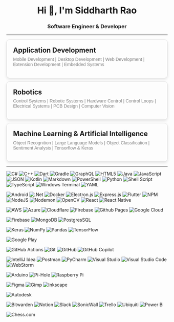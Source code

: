 <h1 align="center">Hi 👋, I'm Siddharth Rao</h1>
<h3 align="center">Software Engineer & Developer</h3>

---

<div style="border: 1px solid #ddd; border-radius: 10px; padding: 20px; margin: 10px 0; box-shadow: 0 4px 8px rgba(0,0,0,0.1);">
    <h2 style="margin-top: 0;">Application Development</h2>
    <p style="color: gray; margin-top: -10px; font-family:'Tahoma', sans-serif;">
        Mobile Development | Desktop Development | Web Development | Extension Development | Embedded Systems
    </p>
</div>

<div style="border: 1px solid #ddd; border-radius: 10px; padding: 20px; margin: 10px 0; box-shadow: 0 4px 8px rgba(0,0,0,0.1);">
    <h2 style="margin-top: 0;">Robotics</h2>
    <p style="color: gray; margin-top: -10px; font-family:'Tahoma', sans-serif;">
        Control Systems | Robotic Systems | Hardware Control | Control Loops | Electrical Systems | PCB Design | Computer Vision
    </p>
</div>

<div style="border: 1px solid #ddd; border-radius: 10px; padding: 20px; margin: 10px 0; box-shadow: 0 4px 8px rgba(0,0,0,0.1);">
    <h2 style="margin-top: 0;">Machine Learning & Artificial Intelligence</h2>
    <p style="color: gray; margin-top: -10px; font-family:'Tahoma', sans-serif;">
        Object Recognition | Large Language Models | Object Classification | Sentiment Analysis | Tensorflow & Keras
    </p>
</div>

---

![C#](https://img.shields.io/badge/C%23-%23239120.svg?style=flat&logo=csharp&logoColor=white) ![C++](https://img.shields.io/badge/C++-%2300599C.svg?style=flat&logo=c%2B%2B&logoColor=white) ![Dart](https://img.shields.io/badge/Dart-%230175C2.svg?style=flat&logo=dart&logoColor=white) ![Gradle](https://img.shields.io/badge/Gradle-02303A.svg?style=flat&logo=Gradle&logoColor=white) ![GraphQL](https://img.shields.io/badge/-GraphQL-E10098?style=flat&logo=graphql&logoColor=white) ![HTML5](https://img.shields.io/badge/HTML5-%23E34F26.svg?style=flat&logo=html5&logoColor=white) ![Java](https://img.shields.io/badge/Java-%23ED8B00.svg?style=flat&logo=openjdk&logoColor=white) ![JavaScript](https://img.shields.io/badge/JavaScript-%23F7DF1E.svg?style=flat&logo=javascript&logoColor=white) ![JSON](https://img.shields.io/badge/JSON-%23000000.svg?style=flat&logo=json&logoColor=white) ![Kotlin](https://img.shields.io/badge/kotlin-%237F52FF.svg?style=flat&logo=Kotlin&logoColor=white) ![Markdown](https://img.shields.io/badge/Markdown-%23000000.svg?style=flat&logo=markdown&logoColor=white) ![PowerShell](https://img.shields.io/badge/PowerShell-%235391FE.svg?style=flat&logo=powershell&logoColor=white) ![Python](https://img.shields.io/badge/Python-3670A0?style=flat&logo=python&logoColor=white) ![Shell Script](https://img.shields.io/badge/Shell_Script-%23121011.svg?style=flat&logo=gnu-bash&logoColor=white) ![TypeScript](https://img.shields.io/badge/Typescript-%23007ACC.svg?style=flat&logo=typescript&logoColor=white) ![Windows Terminal](https://img.shields.io/badge/Windows%20Terminal-%234D4D4D.svg?style=flat&logo=windows-terminal&logoColor=white) ![YAML](https://img.shields.io/badge/YAML-%23ffffff.svg?style=flat&logo=yaml&logoColor=151515)

![Android](https://img.shields.io/badge/Android-%2334A853?style=flat&logo=android&logoColor=white) ![.Net](https://img.shields.io/badge/.NET-5C2D91?style=flat&logo=.net&logoColor=white) ![Docker](https://img.shields.io/badge/Docker-%230db7ed.svg?style=flat&logo=docker&logoColor=white) ![Electron.js](https://img.shields.io/badge/Electron-191970?style=flat&logo=Electron&logoColor=white) ![Express.js](https://img.shields.io/badge/Express.js-%23404d59.svg?style=flat&logo=express&logoColor=%2361DAFB) ![Flutter](https://img.shields.io/badge/Flutter-%2302569B.svg?style=flat&logo=Flutter&logoColor=white) ![NPM](https://img.shields.io/badge/NPM-%23CB3837.svg?style=flat&logo=npm&logoColor=white) ![NodeJS](https://img.shields.io/badge/Node.js-6DA55F?style=flat&logo=node.js&logoColor=white) ![Nodemon](https://img.shields.io/badge/NODEMON-%23323330.svg?style=flat&logo=nodemon&logoColor=%BBDEAD) ![OpenCV](https://img.shields.io/badge/OpenCV-%23white.svg?style=flat&logo=opencv&logoColor=white) ![React](https://img.shields.io/badge/React-%2320232a.svg?style=flat&logo=react&logoColor=%2361DAFB) ![React Native](https://img.shields.io/badge/React_Native-%2320232a.svg?style=flat&logo=react&logoColor=%2361DAFB)

![AWS](https://img.shields.io/badge/AWS-%23FF9900.svg?style=flat&logo=amazon-web-services&logoColor=white) ![Azure](https://img.shields.io/badge/Azure-%230072C6.svg?style=flat&logo=microsoftazure&logoColor=white) ![Cloudflare](https://img.shields.io/badge/Cloudflare-F38020?style=flat&logo=Cloudflare&logoColor=white) ![Firebase](https://img.shields.io/badge/Firebase-%23FFCA28.svg?style=flat&logo=firebase&logoColor=white) ![Github Pages](https://img.shields.io/badge/Github%20Pages-121013?style=flat&logo=github&logoColor=white) ![Google Cloud](https://img.shields.io/badge/GoogleCloud-%234285F4.svg?style=flat&logo=google-cloud&logoColor=white)

![Firebase](https://img.shields.io/badge/Firebase-%23FFCA28?style=flat&logo=firebase&logoColor=white) ![MongoDB](https://img.shields.io/badge/MongoDB-%234ea94b.svg?style=flat&logo=mongodb&logoColor=white) ![PostgresSQL](https://img.shields.io/badge/PostgresSQL-%23316192.svg?style=flat&logo=postgresql&logoColor=white)

![Keras](https://img.shields.io/badge/Keras-%23D00000.svg?style=flat&logo=Keras&logoColor=white) ![NumPy](https://img.shields.io/badge/Numpy-%23013243.svg?style=flat&logo=numpy&logoColor=white) ![Pandas](https://img.shields.io/badge/Pandas-%23150458.svg?style=flat&logo=pandas&logoColor=white) ![TensorFlow](https://img.shields.io/badge/TensorFlow-%23FF6F00.svg?style=flat&logo=TensorFlow&logoColor=white)

![Google Play](https://img.shields.io/badge/Google_Play-%23414141.svg?style=flat&logo=googleplay&logoColor=white)

![GitHub Actions](https://img.shields.io/badge/GitHub%20Actions-%232671E5.svg?style=flat&logo=githubactions&logoColor=white) ![Git](https://img.shields.io/badge/Git-%23F05033.svg?style=flat&logo=git&logoColor=white) ![GitHub](https://img.shields.io/badge/GitHub-%23121011.svg?style=flat&logo=github&logoColor=white) ![GitHub Copilot](https://img.shields.io/badge/Github_Copilot-%23000000.svg?style=flat&logo=github&logoColor=white)

![IntelliJ Idea](https://img.shields.io/badge/Intellij_IDEA-%23000000.svg?style=flat&logo=intellijidea&logoColor=white) ![Postman](https://img.shields.io/badge/Postman-%23FF6C37.svg?style=flat&logo=postman&logoColor=white) ![PyCharm](https://img.shields.io/badge/PyCharm-%23000000.svg?style=flat&logo=pycharm&logoColor=white) ![Visual Studio](https://img.shields.io/badge/Visual_Studio-%235C2D91.svg?style=flat&logo=visualstudio&logoColor=white) ![Visual Studio Code](https://img.shields.io/badge/Visual_Studio_Code-%23007ACC.svg?style=flat&logo=visualstudiocode&logoColor=white)![WebStorm](https://img.shields.io/badge/WebStorm-%23000000.svg?style=flat&logo=webstorm&logoColor=white)

![Arduino](https://img.shields.io/badge/Arduino-%2300878F.svg?style=flat&logo=arduino&logoColor=white) ![Pi-Hole](https://img.shields.io/badge/Pihole-%2396060C.svg?style=flat&logo=pi-hole&logoColor=white) ![Raspberry Pi](https://img.shields.io/badge/-RaspberryPi-C51A4A?style=flat&logo=Raspberry-Pi) 

![Figma](https://img.shields.io/badge/Figma-%23F24E1E.svg?style=flat&logo=figma&logoColor=white) ![Gimp](https://img.shields.io/badge/Gimp-657D8B?style=flat&logo=gimp&logoColor=FFFFFF) ![Inkscape](https://img.shields.io/badge/Inkscape-e0e0e0?style=flat&logo=inkscape&logoColor=080A13)

![Autodesk](https://img.shields.io/badge/Autodesk-%23000000.svg?style=flat&logo=autodesk&logoColor=white)

![Bitwarden](https://img.shields.io/badge/Bitwarden-%23175DDC.svg?style=flat&logo=bitwarden&logoColor=white) ![Notion](https://img.shields.io/badge/Notion-%23000000.svg?style=flat&logo=notion&logoColor=white) ![Slack](https://img.shields.io/badge/Slack-%234A154B.svg?style=flat&logo=slack&logoColor=white) ![SonicWall](https://img.shields.io/badge/SonicWall-%23FF791A.svg?style=flat&logo=sonicwall&logoColor=white) ![Trello](https://img.shields.io/badge/Trello-%23026AA7.svg?style=flat&logo=Trello&logoColor=white) ![Ubiquiti](https://img.shields.io/badge/Ubiquiti-%230559C9.svg?style=flat&logo=ubiquiti&logoColor=white) ![Power Bi](https://img.shields.io/badge/Power_bi-F2C811?style=flat&logo=powerbi&logoColor=black)

![Chess.com](https://img.shields.io/badge/Chess.com-%2381B64C.svg?style=flat&logo=chessdotcom&logoColor=white)